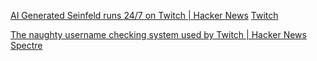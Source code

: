 
[AI Generated Seinfeld runs 24/7 on Twitch | Hacker News](https://news.ycombinator.com/item?id=34622097)
[Twitch](https://www.twitch.tv/watchmeforever)

[The naughty username checking system used by Twitch | Hacker News](https://news.ycombinator.com/item?id=28779566)
[Spectre](https://web.archive.org/web/20220601043828/https://pst.klgrth.io/)
